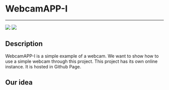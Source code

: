 # WebcamAPP-I
---
![](https://img.shields.io/badge/MIT-License-bri)
![](https://img.shields.io/badge/Webcam-About-blue)

## Description
WebcamAPP-I is a simple example of a webcam. We want to show how to use a simple webcam through this project. This project has its own online instance. It is hosted in Github Page.

## Our idea
